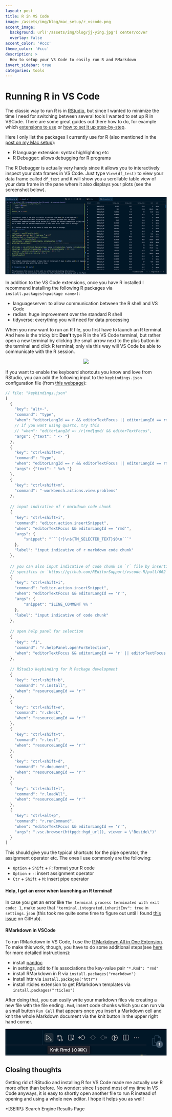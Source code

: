 ```yaml
---
layout: post
title: R in VS Code
image: /assets/img/blog/mac_setup/r_vscode.png
accent_image: 
  background: url('/assets/img/blog/jj-ying.jpg') center/cover
  overlay: false
accent_color: '#ccc'
theme_color: '#ccc'
description: >
  How to setup your VS Code to easily run R and RMarkdown
invert_sidebar: true
categories: tools
---
```


# Running R in VS Code

The classic way to run R is in [RStudio](https://www.rstudio.com/), but since I wanted to minimize the time I need for switching between several tools I wanted to set up R in VSCode. There are some great guides out there how to do, for example which [extensions to use](https://renkun.me/2022/03/06/my-recommendations-of-vs-code-extensions-for-r/) or [how to set it up step-by-step](https://schiff.co.nz/blog/r-and-vscode/). 

Here I only list the packages I currently use for R (also mentioned in the [post on my Mac setup]()):

- R language extension: syntax highlighting etc
- R Debugger: allows debugging for R programs

The R Debugger is actually very handy since it allows you to interactively inspect your data frames in VS Code. Just type `View(df_test)` to view your data frame called `df_test` and it will show you a scrollable table view of your data frame in the pane where it also displays your plots (see the screenshot below).

<p align="center">
  <img src="/assets/img/blog/mac_setup/df_view.png"/>
</p>

In addition to the VS Code extensions, once you have R installed I recommend installing the following R packages via `install.packages(<package name>)`:

- languageserver: to allow communication between the R shell and VS Code
- radian: huge improvement over the standard R shell
- tidyverse: everything you will need for data processing

When you now want to run an R file, you first have to launch an R terminal. And here is the tricky bit: **Don't** type R in the VS Code terminal, but rather open a new terminal by clicking the small arrow next to the plus button in the terminal and click R terminal; only via this way will VS Code be able to communicate with the R session.

<p align="center">
  <img src="/assets/img/blog/mac_setup/r_terminal"/>
</p>

If you want to enable the keyboard shortcuts you know and love from RStudio, you can add the following input to the `keybindings.json` configuration file (from [this webpage](https://github.com/REditorSupport/vscode-R/wiki/Keyboard-shortcuts)):

~~~js
// file: "keybindings.json"
[
  {
    "key": "alt+-",
    "command": "type",
    "when": "editorLangId == r && editorTextFocus || editorLangId == rmd && editorTextFocus",
    // if you want using quarto, try this
    // "when": "editorLangId =~ /r|rmd|qmd/ && editorTextFocus",
    "args": {"text": " <- "}
  },
  {
    "key": "ctrl+shift+m",
    "command": "type",
    "when": "editorLangId == r && editorTextFocus || editorLangId == rmd && editorTextFocus",
    "args": {"text": " %>% "}
  },
  {
    "key": "ctrl+shift+m",
    "command": "-workbench.actions.view.problems"
  },

  // input indicative of r markdown code chunk
  {
    "key": "ctrl+shift+i",
    "command": "editor.action.insertSnippet",
    "when": "editorTextFocus && editorLangId == 'rmd'",
    "args": {
        "snippet": "```{r}\n${TM_SELECTED_TEXT}$0\n```"
    },
    "label": "input indicative of r markdown code chunk"
  },

  // you can also input indicative of code chunk in `r` file by inserting "# %% ":
  // specifics in `https://github.com/REditorSupport/vscode-R/pull/662`
  {
    "key": "ctrl+shift+i",
    "command": "editor.action.insertSnippet",
    "when": "editorTextFocus && editorLangId == 'r'",
    "args": {
        "snippet": "$LINE_COMMENT %% "
    },
    "label": "input indicative of code chunk"
  },

  // open help panel for selection
  {
    "key": "f1",
    "command": "r.helpPanel.openForSelection",
    "when": "editorTextFocus && editorLangId == 'r' || editorTextFocus && editorLangId == 'rmd'"
  },

  // RStudio keybinding for R Package development
  {
    "key": "ctrl+shift+b",
    "command": "r.install",
    "when": "resourceLangId == 'r'"
  },
  {
    "key": "ctrl+shift+e",
    "command": "r.check",
    "when": "resourceLangId == 'r'"
  },
  {
    "key": "ctrl+shift+t",
    "command": "r.test",
    "when": "resourceLangId == 'r'"
  },
  {
    "key": "ctrl+shift+d",
    "command": "r.document",
    "when": "resourceLangId == 'r'"
  },
  {
    "key": "ctrl+shift+l",
    "command": "r.loadAll",
    "when": "resourceLangId == 'r'"
  },
  {
    "key": "ctrl+alt+p",
    "command": "r.runCommand",
    "when": "editorTextFocus && editorLangId == 'r'",
    "args": ".vsc.browser(httpgd::hgd_url(), viewer = \"Beside\")"
  }
]
~~~

This should give you the typical shortcuts for the pipe operator, the assignment operator etc. The ones I use commonly are the following:

- `Option` + `Shift` + `F`: format your R code
- `Option` + `-`: insert assignment operator
- `Ctr` + `Shift` + `M`: insert pipe operator

#### Help, I get an error when launching an R terminal!

In case you get an error like `The terminal process terminated with exit code: 1`, make sure that `"terminal.integrated.inheritEnv": true` in `settings.json` (this took me quite some time to figure out until I found [this issue](https://github.com/randy3k/radian/issues/170) on GitHub).

#### RMarkdown in VSCode

To run RMarkdown in VS Code, I use the [R Markdown All in One Extension](https://marketplace.visualstudio.com/items?itemName=TianyiShi.rmarkdown#:~:text=R%20Markdown%20All%2Din%2DOne%20for%20VS%20Code&text=This%20extension%20provides%20a%20few,functions%20for%20Bookdown%20and%20Blogdown.). To make this work, though, you have to do some additional steps(see [here](https://github.com/REditorSupport/vscode-R/wiki/R-Markdown) for more detailed instructions): 

- install [pandoc](https://pandoc.org/installing.html)
- in settings, add to file associations the key-value pair `"*.Rmd": "rmd"`
- install RMarkdown in R via `install.packages("rmarkdown")`
- install httr via `install.packages("httr")`
- install rticles extension to get RMarkdown templates via `install.packages("rticles")`

After doing that, you can easily write your markdown files via creating a new file with the file ending `.Rmd`, insert code chunks which you can run via a small button `Run Cell` that appears once you insert a Markdown cell and knit the whole Markdown document via the knit button in the upper right hand corner.

<p align="center">
  <img src="/assets/img/blog/mac_setup/knit.png"/>
</p>


## Closing thoughts

Getting rid of RStudio and installing R for VS Code made me actually use R more often than before. No wonder: since I spend most of my time in VS Code anyways, it is easy to shortly open another file to run R instead of opening and using a whole new editor. I hope it helps you as well!



*[SERP]: Search Engine Results Page
